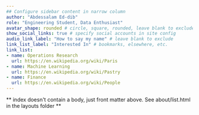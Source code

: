```yaml
---
## Configure sidebar content in narrow column
author: "Abdessalam Ed-dib"
role: "Engineering Student, Data Enthusiast"
avatar_shape: rounded # circle, square, rounded, leave blank to exclude
show_social_links: true # specify social accounts in site config
audio_link_label: "How to say my name" # leave blank to exclude
link_list_label: "Interested In" # bookmarks, elsewhere, etc.
link_list:
- name: Operations Research
  url: https://en.wikipedia.org/wiki/Paris
- name: Machine Learning
  url: https://en.wikipedia.org/wiki/Pastry
- name: Finance
  url: https://en.wikipedia.org/wiki/People
---
```


** index doesn't contain a body, just front matter above.
See about/list.html in the layouts folder **